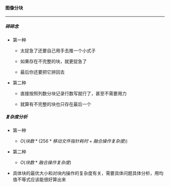 #### 图像分块

***

##### 碎碎念

- 第一种

    - 太捉急了还要自己用手去推一个小式子

    - 如果存在不完整的块，就更捉急了

    - 最后你还要把它拼回去

- 第二种

    - 直接按照列数分块记录行数写就行了，甚至不需要用力

    - 就算有不完整的块也只存在最后一个


##### 复杂度分析

- 第一种
    - $O(块数*(256 * 移动文件指针耗时 + 融合操作复杂度))$

- 第二种
    - $O(块数*融合操作复杂度)$

- 具体块的最优大小和对块内操作的复杂度有关，需要具体问题具体分析，用均值不等式应该能很好算出来
